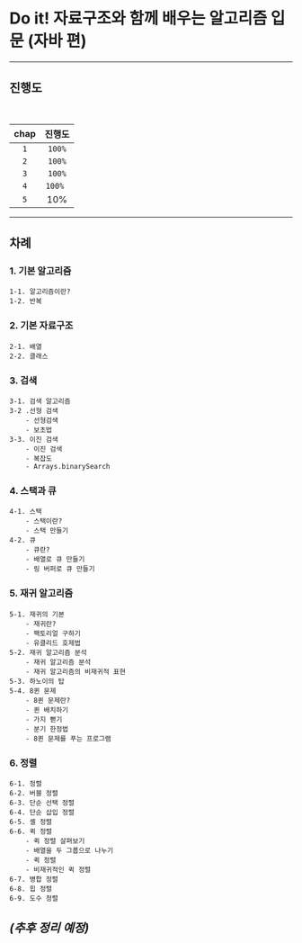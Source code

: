 # Do it! 자료구조와 함께 배우는 알고리즘 입문 (자바 편)

---
## **진행도**
<br>

| chap |  진행도   |
|:----:|:------:|
| `1`  | `100%` |
| `2`  | `100%` |
| `3`  |`100%`  |
| `4`  |`100% ` |
| `5`  |  10%   |

---
## __차례__

### 1. 기본 알고리즘
    1-1. 알고리즘이란?
    1-2. 반복

### 2. 기본 자료구조
    2-1. 배열
    2-2. 클래스

### 3. 검색
    3-1. 검색 알고리즘
    3-2 .선형 검색
        - 선형검색
        - 보초법
    3-3. 이진 검색
        - 이진 검색
        - 복잡도
        - Arrays.binarySearch

### 4. 스택과 큐
    4-1. 스택
        - 스택이란?
        - 스택 만들기
    4-2. 큐
        - 큐란?
        - 배열로 큐 만들기
        - 링 버퍼로 큐 만들기

### 5. 재귀 알고리즘
    5-1. 재귀의 기본
        - 재귀란?
        - 팩토리얼 구하기
        - 유클리드 호제법
    5-2. 재귀 알고리즘 분석
        - 재귀 알고리즘 분석
        - 재귀 알고리즘의 비재귀적 표현
    5-3. 하노이의 탑
    5-4. 8퀸 문제
        - 8퀸 문제란?
        - 퀸 배치하기
        - 가지 뻗기
        - 분기 한정법
        - 8퀸 문제를 푸는 프로그램

### 6. 정렬
    6-1. 정렬
    6-2. 버블 정렬
    6-3. 단순 선택 정렬
    6-4. 단순 삽입 정렬
    6-5. 셸 정렬
    6-6. 퀵 정렬
        - 퀵 정렬 살펴보기
        - 배열을 두 그룹으로 나누기
        - 퀵 정렬
        - 비재귀적인 퀵 정렬
    6-7. 병합 정렬
    6-8. 힙 정렬
    6-9. 도수 정렬

_(추후 정리 예정)_
---
